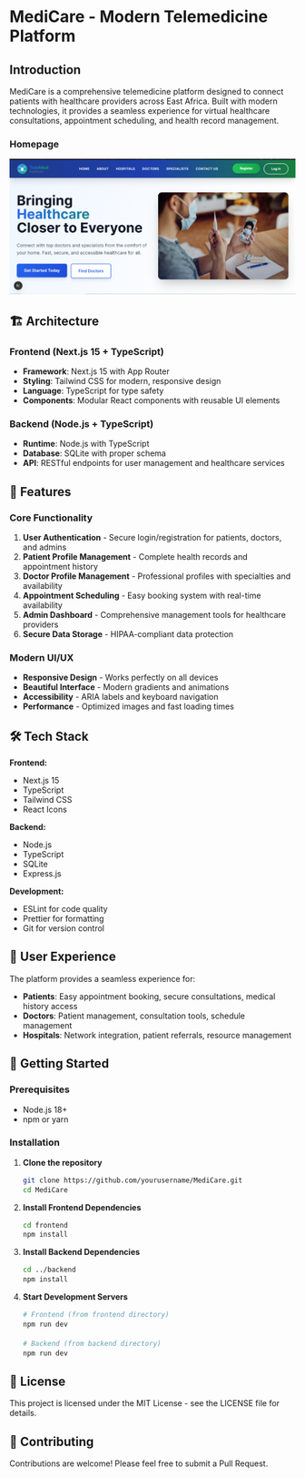 # MediCare - Modern Telemedicine Platform

## Introduction
MediCare is a comprehensive telemedicine platform designed to connect patients with healthcare providers across East Africa. Built with modern technologies, it provides a seamless experience for virtual healthcare consultations, appointment scheduling, and health record management.


### Homepage
![MediCare Homepage](frontend/public/homepage.png)

## 🏗️ Architecture

### Frontend (Next.js 15 + TypeScript)
- **Framework**: Next.js 15 with App Router
- **Styling**: Tailwind CSS for modern, responsive design
- **Language**: TypeScript for type safety
- **Components**: Modular React components with reusable UI elements

### Backend (Node.js + TypeScript)
- **Runtime**: Node.js with TypeScript
- **Database**: SQLite with proper schema
- **API**: RESTful endpoints for user management and healthcare services

## 🚀 Features

### Core Functionality
1. **User Authentication** - Secure login/registration for patients, doctors, and admins
2. **Patient Profile Management** - Complete health records and appointment history
3. **Doctor Profile Management** - Professional profiles with specialties and availability
4. **Appointment Scheduling** - Easy booking system with real-time availability
5. **Admin Dashboard** - Comprehensive management tools for healthcare providers
6. **Secure Data Storage** - HIPAA-compliant data protection

### Modern UI/UX
- **Responsive Design** - Works perfectly on all devices
- **Beautiful Interface** - Modern gradients and animations
- **Accessibility** - ARIA labels and keyboard navigation
- **Performance** - Optimized images and fast loading times

## 🛠️ Tech Stack

**Frontend:**
- Next.js 15
- TypeScript
- Tailwind CSS
- React Icons

**Backend:**
- Node.js
- TypeScript
- SQLite
- Express.js

**Development:**
- ESLint for code quality
- Prettier for formatting
- Git for version control

## 📱 User Experience

The platform provides a seamless experience for:
- **Patients**: Easy appointment booking, secure consultations, medical history access
- **Doctors**: Patient management, consultation tools, schedule management
- **Hospitals**: Network integration, patient referrals, resource management

## 🚀 Getting Started

### Prerequisites
- Node.js 18+
- npm or yarn

### Installation

1. **Clone the repository**
   ```bash
   git clone https://github.com/yourusername/MediCare.git
   cd MediCare
   ```

2. **Install Frontend Dependencies**
   ```bash
   cd frontend
   npm install
   ```

3. **Install Backend Dependencies**
   ```bash
   cd ../backend
   npm install
   ```

4. **Start Development Servers**
   ```bash
   # Frontend (from frontend directory)
   npm run dev
   
   # Backend (from backend directory)
   npm run dev
   ```

## 📄 License

This project is licensed under the MIT License - see the LICENSE file for details.

## 🤝 Contributing

Contributions are welcome! Please feel free to submit a Pull Request.
